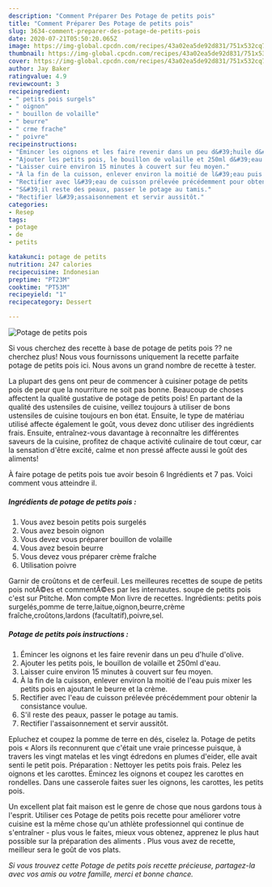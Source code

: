 ```yaml
---
description: "Comment Préparer Des Potage de petits pois"
title: "Comment Préparer Des Potage de petits pois"
slug: 3634-comment-preparer-des-potage-de-petits-pois
date: 2020-07-21T05:50:20.065Z
image: https://img-global.cpcdn.com/recipes/43a02ea5de92d831/751x532cq70/potage-de-petits-pois-photo-principale-de-la-recette.jpg
thumbnail: https://img-global.cpcdn.com/recipes/43a02ea5de92d831/751x532cq70/potage-de-petits-pois-photo-principale-de-la-recette.jpg
cover: https://img-global.cpcdn.com/recipes/43a02ea5de92d831/751x532cq70/potage-de-petits-pois-photo-principale-de-la-recette.jpg
author: Jay Baker
ratingvalue: 4.9
reviewcount: 3
recipeingredient:
- " petits pois surgels"
- " oignon"
- " bouillon de volaille"
- " beurre"
- " crme frache"
- " poivre"
recipeinstructions:
- "Émincer les oignons et les faire revenir dans un peu d&#39;huile d&#39;olive."
- "Ajouter les petits pois, le bouillon de volaille et 250ml d&#39;eau."
- "Laisser cuire environ 15 minutes à couvert sur feu moyen."
- "À la fin de la cuisson, enlever environ la moitié de l&#39;eau puis mixer les petits pois en ajoutant le beurre et la crème."
- "Rectifier avec l&#39;eau de cuisson prélevée précédemment pour obtenir la consistance voulue."
- "S&#39;il reste des peaux, passer le potage au tamis."
- "Rectifier l&#39;assaisonnement et servir aussitôt."
categories:
- Resep
tags:
- potage
- de
- petits

katakunci: potage de petits 
nutrition: 247 calories
recipecuisine: Indonesian
preptime: "PT23M"
cooktime: "PT53M"
recipeyield: "1"
recipecategory: Dessert

---
```



![Potage de petits pois](https://img-global.cpcdn.com/recipes/43a02ea5de92d831/751x532cq70/potage-de-petits-pois-photo-principale-de-la-recette.jpg)

Si vous cherchez des recette à base de potage de petits pois ?? ne cherchez plus! Nous vous fournissons uniquement la recette parfaite potage de petits pois ici. Nous avons un grand nombre de recette à tester.

La plupart des gens ont peur de commencer à cuisiner potage de petits pois de peur que la nourriture ne soit pas bonne. Beaucoup de choses affectent la qualité gustative de potage de petits pois! En partant de la qualité des ustensiles de cuisine, veillez toujours à utiliser de bons ustensiles de cuisine toujours en bon état. Ensuite, le type de matériau utilisé affecte également le goût, vous devez donc utiliser des ingrédients frais. Ensuite, entraînez-vous davantage à reconnaître les différentes saveurs de la cuisine, profitez de chaque activité culinaire de tout cœur, car la sensation d'être excité, calme et non pressé affecte aussi le goût des aliments!

<!--inarticleads1-->

À faire potage de petits pois tue avoir besoin 6 Ingrédients et 7 pas. Voici comment vous atteindre il.

##### Ingrédients de potage de petits pois :

1. Vous avez besoin  petits pois surgelés
1. Vous avez besoin  oignon
1. Vous devez vous préparer  bouillon de volaille
1. Vous avez besoin  beurre
1. Vous devez vous préparer  crème fraîche
1. Utilisation  poivre


Garnir de croûtons et de cerfeuil. Les meilleures recettes de soupe de petits pois notÃ©es et commentÃ©es par les internautes. soupe de petits pois c&#39;est sur Ptitche. Mon compte Mon livre de recettes. Ingrédients: petits pois surgelés,pomme de terre,laitue,oignon,beurre,crème fraîche,croûtons,lardons (facultatif),poivre,sel. 

<!--inarticleads2-->

##### Potage de petits pois instructions :

1. Émincer les oignons et les faire revenir dans un peu d&#39;huile d&#39;olive.
1. Ajouter les petits pois, le bouillon de volaille et 250ml d&#39;eau.
1. Laisser cuire environ 15 minutes à couvert sur feu moyen.
1. À la fin de la cuisson, enlever environ la moitié de l&#39;eau puis mixer les petits pois en ajoutant le beurre et la crème.
1. Rectifier avec l&#39;eau de cuisson prélevée précédemment pour obtenir la consistance voulue.
1. S&#39;il reste des peaux, passer le potage au tamis.
1. Rectifier l&#39;assaisonnement et servir aussitôt.


Epluchez et coupez la pomme de terre en dés, ciselez la. Potage de petits pois « Alors ils reconnurent que c&#39;était une vraie princesse puisque, à travers les vingt matelas et les vingt édredons en plumes d&#39;eider, elle avait senti le petit pois. Préparation : Nettoyer les petits pois frais. Pelez les oignons et les carottes. Émincez les oignons et coupez les carottes en rondelles. Dans une casserole faites suer les oignons, les carottes, les petits pois. 

<!--inarticleads1-->

<p>
Un excellent plat fait maison est le genre de chose que nous gardons tous à l'esprit. Utiliser ces Potage de petits pois recette pour améliorer votre cuisine est la même chose qu'un athlète professionnel qui continue de s'entraîner - plus vous le faites, mieux vous obtenez, apprenez le plus haut possible sur la préparation des aliments . Plus vous avez de recette, meilleur sera le goût de vos plats.
</p>

<p>
<i>Si vous trouvez cette Potage de petits pois recette précieuse, partagez-la avec vos amis ou votre famille, merci et bonne chance.</i>
</p>
